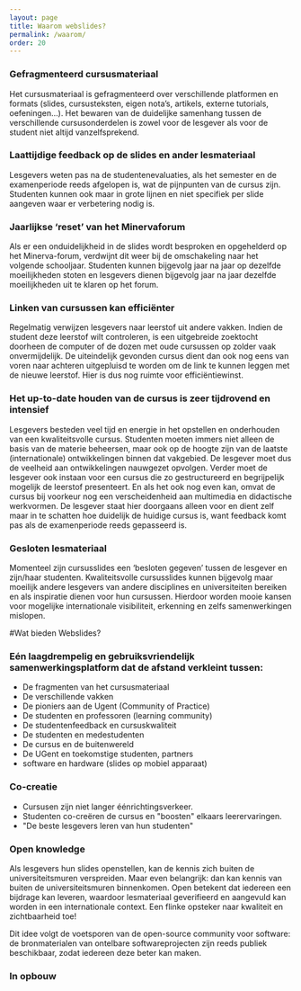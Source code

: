 ```yaml
---
layout: page
title: Waarom webslides?
permalink: /waarom/
order: 20
---
```


### Gefragmenteerd cursusmateriaal 
Het cursusmateriaal is gefragmenteerd over verschillende platformen en formats (slides, cursusteksten, eigen nota’s, artikels, externe tutorials, oefeningen…). Het bewaren van de duidelijke samenhang tussen de verschillende cursusonderdelen is zowel voor de lesgever als voor de student niet altijd vanzelfsprekend.  

### Laattijdige feedback op de slides en ander lesmateriaal 
Lesgevers weten pas na de studentenevaluaties, als het semester en de examenperiode reeds afgelopen is, wat de pijnpunten van de cursus zijn. Studenten kunnen ook maar in grote lijnen en niet specifiek per slide aangeven waar er verbetering nodig is.  

### Jaarlijkse ‘reset’ van het Minervaforum 
Als er een onduidelijkheid in de slides wordt besproken en opgehelderd op het Minerva-forum, verdwijnt dit weer bij de omschakeling naar het volgende schooljaar. Studenten kunnen bijgevolg jaar na jaar op dezelfde moeilijkheden stoten en lesgevers dienen bijgevolg jaar na jaar dezelfde moeilijkheden uit te klaren op het forum. 

### Linken van cursussen kan efficiënter
Regelmatig verwijzen lesgevers naar leerstof uit andere vakken. Indien de student deze leerstof wilt controleren, is een uitgebreide zoektocht doorheen de computer of de dozen met oude cursussen op zolder vaak onvermijdelijk. De uiteindelijk gevonden cursus dient dan ook nog eens van voren naar achteren uitgepluisd te worden om de link te kunnen leggen met de nieuwe leerstof. Hier is dus nog ruimte voor efficiëntiewinst.  

### Het up-to-date houden van de cursus is zeer tijdrovend en intensief 
Lesgevers besteden veel tijd en energie in het opstellen en onderhouden van een kwaliteitsvolle cursus. Studenten moeten immers niet alleen de basis van de materie beheersen, maar ook op de hoogte zijn van de laatste (internationale) ontwikkelingen binnen dat vakgebied. De lesgever moet dus de veelheid aan ontwikkelingen nauwgezet opvolgen. 
Verder moet de lesgever ook instaan voor een cursus die zo gestructureerd en begrijpelijk mogelijk de leerstof presenteert. En als het ook nog even kan, omvat de cursus bij voorkeur nog een verscheidenheid aan multimedia en didactische werkvormen. 
De lesgever staat hier doorgaans alleen voor en dient zelf maar in te schatten hoe duidelijk de huidige cursus is, want feedback komt pas als de examenperiode reeds gepasseerd is. 

### Gesloten lesmateriaal
Momenteel zijn cursusslides een ‘besloten gegeven’ tussen de lesgever en zijn/haar studenten.  Kwaliteitsvolle cursusslides kunnen bijgevolg maar moeilijk andere lesgevers van andere disciplines en universiteiten bereiken en als inspiratie dienen voor hun cursussen. Hierdoor worden mooie kansen voor mogelijke internationale visibiliteit, erkenning en zelfs samenwerkingen mislopen. 

#Wat bieden Webslides?

### Eén laagdrempelig en gebruiksvriendelijk samenwerkingsplatform dat de afstand verkleint tussen:

* De fragmenten van het cursusmateriaal
* De verschillende vakken
* De pioniers aan de Ugent (Community of Practice)
* De studenten en professoren (learning community)
* De studentenfeedback en cursuskwaliteit
* De studenten en medestudenten 
* De cursus en de buitenwereld
* De UGent en toekomstige studenten, partners
* software en hardware (slides op mobiel apparaat)



### Co-creatie

* Cursusen zijn niet langer éénrichtingsverkeer.
* Studenten co-creëren de cursus en "boosten" elkaars leerervaringen.
* "De beste lesgevers leren van hun studenten"

### Open knowledge


Als lesgevers hun slides openstellen, kan de kennis zich buiten de universiteitsmuren verspreiden. Maar even belangrijk: dan kan kennis van buiten de universiteitsmuren binnenkomen. Open betekent dat iedereen een bijdrage kan leveren, waardoor lesmateriaal geverifieerd en aangevuld kan worden in een internationale context. Een flinke opsteker naar kwaliteit en zichtbaarheid toe!

Dit idee volgt de voetsporen van de open-source community voor software: de bronmaterialen van ontelbare softwareprojecten zijn reeds publiek beschikbaar, zodat iedereen deze beter kan maken.

### In opbouw

